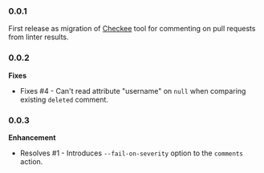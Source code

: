 ### 0.0.1

First release as migration of [Checkee](https://github.com/kurtwagner/checkee)
tool for commenting on pull requests from linter results.

### 0.0.2

**Fixes**

- Fixes #4 - Can't read attribute "username" on `null` when comparing existing `deleted` comment.

### 0.0.3

**Enhancement**
- Resolves #1 - Introduces `--fail-on-severity` option to the `comments` action.